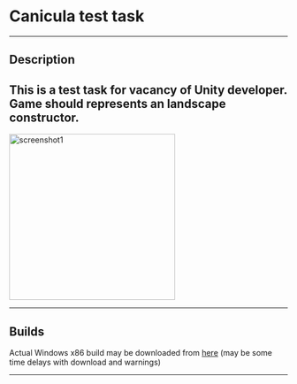 # Canicula test task

---

## Description

This is a test task for vacancy of Unity developer.
Game should represents an landscape constructor. 
---

<img src="https://drive.google.com/uc?export=view&id=1IsuWPB3xCz4mTtq-9PafxHLlE3QeniLa" alt="screenshot1" width="300"/></br>

---

## Builds
Actual Windows x86 build may be downloaded from 
<a href="https://drive.google.com/uc?export=download&id=1cW9fRsw_avXSgxs9G0S1f07ZZqhoPQYf">here</a>
(may be some time delays with download and warnings)

---



